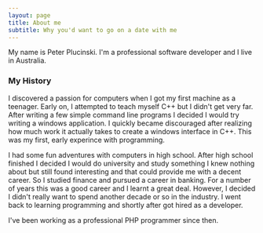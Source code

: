 ```yaml
---
layout: page
title: About me
subtitle: Why you'd want to go on a date with me
---
```


My name is Peter Plucinski. I'm a professional software developer and I live in Australia.

### My History

I discovered a passion for computers when I got my first machine as a teenager. Early on, I attempted to teach myself C++ but I didn't get very far. After writing a few simple command line programs I decided I would try writing a windows application. I quickly became discouraged after realizing how much work it actually takes to create a windows interface in C++. This was my first, early experince with programming.

I had some fun adventures with computers in high school. After high school finished I decided I would do university and study something I knew nothing about but still found interesting and that could provide me with a decent career. So I studied finance and pursued a career in banking. For a number of years this was a good career and I learnt a great deal. However, I decided I didn't really want to spend another decade or so in the industry. I went back to learning programming and shortly after got hired as a developer.

I've been working as a professional PHP programmer since then.
